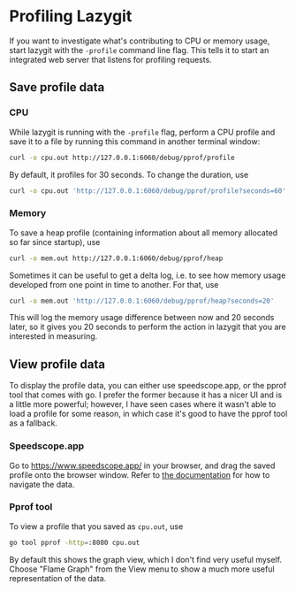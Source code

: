 # Profiling Lazygit

If you want to investigate what's contributing to CPU or memory usage, start
lazygit with the `-profile` command line flag. This tells it to start an
integrated web server that listens for profiling requests.

## Save profile data

### CPU

While lazygit is running with the `-profile` flag, perform a CPU profile and
save it to a file by running this command in another terminal window:

```sh
curl -o cpu.out http://127.0.0.1:6060/debug/pprof/profile
```

By default, it profiles for 30 seconds. To change the duration, use

```sh
curl -o cpu.out 'http://127.0.0.1:6060/debug/pprof/profile?seconds=60'
```

### Memory

To save a heap profile (containing information about all memory allocated so
far since startup), use

```sh
curl -o mem.out http://127.0.0.1:6060/debug/pprof/heap
```

Sometimes it can be useful to get a delta log, i.e. to see how memory usage
developed from one point in time to another. For that, use

```sh
curl -o mem.out 'http://127.0.0.1:6060/debug/pprof/heap?seconds=20'
```

This will log the memory usage difference between now and 20 seconds later, so
it gives you 20 seconds to perform the action in lazygit that you are interested
in measuring.

## View profile data

To display the profile data, you can either use speedscope.app, or the pprof
tool that comes with go. I prefer the former because it has a nicer UI and is a
little more powerful; however, I have seen cases where it wasn't able to load a
profile for some reason, in which case it's good to have the pprof tool as a
fallback.

### Speedscope.app

Go to https://www.speedscope.app/ in your browser, and drag the saved profile
onto the browser window. Refer to [the
documentation](https://github.com/jlfwong/speedscope?tab=readme-ov-file#usage)
for how to navigate the data.

### Pprof tool

To view a profile that you saved as `cpu.out`, use

```sh
go tool pprof -http=:8080 cpu.out
```

By default this shows the graph view, which I don't find very useful myself.
Choose "Flame Graph" from the View menu to show a much more useful
representation of the data.
